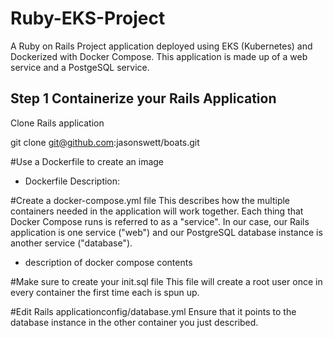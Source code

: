 # Ruby-EKS-Project
A Ruby on Rails Project application deployed using EKS (Kubernetes) and Dockerized with Docker Compose. This application is made up of a web service and a PostgeSQL service.

## Step 1 Containerize your Rails Application
Clone Rails application

git clone git@github.com:jasonswett/boats.git

#Use a Dockerfile to create an image

- Dockerfile Description:


#Create a docker-compose.yml file
This describes how the multiple containers needed in the application will work together.
Each thing that Docker Compose runs is referred to as a "service". In our case, our Rails application is one service ("web") and our PostgreSQL database instance is another service ("database").

- description of docker compose contents

#Make sure to create your init.sql file
This file will create a root user once in every container the first time each is spun up.

#Edit Rails applicationconfig/database.yml 
Ensure that it points to the database instance in the other container you just described.

